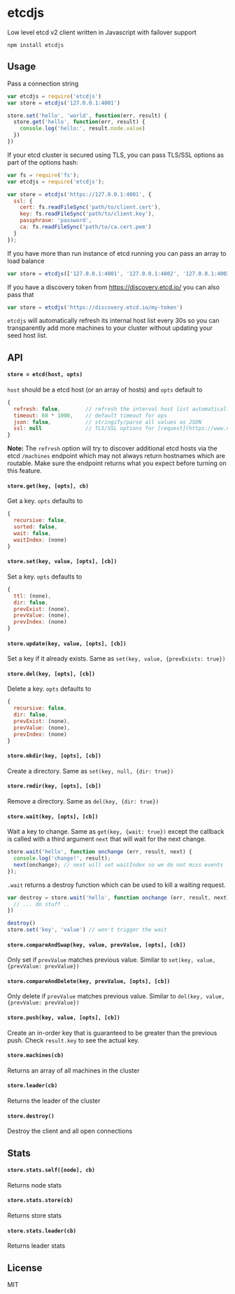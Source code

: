 # etcdjs

Low level etcd v2 client written in Javascript with failover support

```
npm install etcdjs
```

## Usage

Pass a connection string

``` js
var etcdjs = require('etcdjs')
var store = etcdjs('127.0.0.1:4001')

store.set('hello', 'world', function(err, result) {
  store.get('hello', function(err, result) {
    console.log('hello:', result.node.value)
  })
})
```

If your etcd cluster is secured using TLS, you can pass TLS/SSL options as part of the options hash:

```js
var fs = require('fs');
var etcdjs = require('etcdjs');

var store = etcdjs('https://127.0.0.1:4001', {
  ssl: {
    cert: fs.readFileSync('path/to/client.cert'),
    key: fs.readFileSync('path/to/client.key'),
    passphrase: 'password',
    ca: fs.readFileSync('path/to/ca.cert.pem')
  }
});
```

If you have more than run instance of etcd running you can pass an array to load balance

``` js
var store = etcdjs(['127.0.0.1:4001', '127.0.0.1:4002', '127.0.0.1:4003'])
```

If you have a discovery token from https://discovery.etcd.io/ you can also pass that

``` js
var store = etcdjs('https://discovery.etcd.io/my-token')
```

`etcdjs` will automatically refresh its internal host list every 30s so you can transparently
add more machines to your cluster without updating your seed host list.

## API

#### `store = etcd(host, opts)`

`host` should be a etcd host (or an array of hosts) and `opts` default to

``` js
{
  refresh: false,        // refresh the interval host list automatically
  timeout: 60 * 1000,    // default timeout for ops
  json: false,           // stringify/parse all values as JSON
  ssl: null              // TLS/SSL options for [request](https://www.npmjs.com/package/request#tlsssl-protocol) library
}
```

**Note:** The `refresh` option will try to discover additional etcd hosts via the etcd `/machines` endpoint which may not always return hostnames which are routable. Make sure the endpoint returns what you expect before turning on this feature.

#### `store.get(key, [opts], cb)`

Get a key. `opts` defaults to

``` js
{
  recursive: false,
  sorted: false,
  wait: false,
  waitIndex: (none)
}
```

#### `store.set(key, value, [opts], [cb])`

Set a key. `opts` defaults to

``` js
{
  ttl: (none),
  dir: false,
  prevExist: (none),
  prevValue: (none),
  prevIndex: (none)
}
```

#### `store.update(key, value, [opts], [cb])`

Set a key if it already exists. Same as `set(key, value, {prevExists: true})`

#### `store.del(key, [opts], [cb])`

Delete a key. `opts` defaults to

``` js
{
  recursive: false,
  dir: false,
  prevExist: (none),
  prevValue: (none),
  prevIndex: (none)
}
```

#### `store.mkdir(key, [opts], [cb])`

Create a directory. Same as `set(key, null, {dir: true})`

#### `store.rmdir(key, [opts], [cb])`

Remove a directory. Same as `del(key, {dir: true})`

#### `store.wait(key, [opts], [cb])`

Wait a key to change. Same as `get(key, {wait: true})` except the callback is called with a third argument `next` that will wait for the next change.

``` js
store.wait('hello', function onchange (err, result, next) {
  console.log('change!', result);
  next(onchange); // next will set waitIndex so we do not miss events
});
```

`.wait` returns a destroy function which can be used to kill a waiting request.

``` js
var destroy = store.wait('hello', function onchange (err, result, next) {
  // ... do stuff ..
})

destroy()
store.set('key', 'value') // won't trigger the wait
```

#### `store.compareAndSwap(key, value, prevValue, [opts], [cb])`

Only set if `prevValue` matches previous value. Similar to `set(key, value, {prevValue: prevValue})`

#### `store.compareAndDelete(key, prevValue, [opts], [cb])`

Only delete if `prevValue` matches previous value. Similar to `del(key, value, {prevValue: prevValue})`

#### `store.push(key, value, [opts], [cb])`

Create an in-order key that is guaranteed to be greater than the previous push. Check `result.key` to see the actual key.

#### `store.machines(cb)`

Returns an array of all machines in the cluster

#### `store.leader(cb)`

Returns the leader of the cluster

#### `store.destroy()`

Destroy the client and all open connections

## Stats

#### `store.stats.self([node], cb)`

Returns node stats

#### `store.stats.store(cb)`

Returns store stats

#### `store.stats.leader(cb)`

Returns leader stats

## License

MIT
